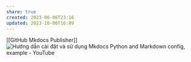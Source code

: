 ```yaml
---
share: true
created: 2023-06-06T23:16
updated: 2023-10-06T16:09
---
```

[[GitHub Mkdocs Publisher]]
![Hướng dẫn cài đặt và sử dụng Mkdocs Python and Markdown config, example - YouTube](https://youtu.be/TMpZulzUfDw)
